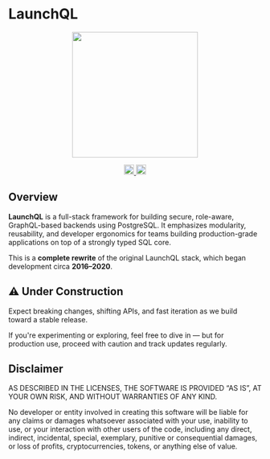 # LaunchQL

<p align="center" width="100%">
  <img height="250" src="https://github.com/user-attachments/assets/d0456af5-b6e9-422e-a45d-2574d5be490f" />
</p>

<p align="center" width="100%">
  <a href="https://github.com/launchql/launchql/actions/workflows/run-tests.yaml">
    <img height="20" src="https://github.com/launchql/launchql/actions/workflows/run-tests.yaml/badge.svg" />
  </a>
   <a href="https://github.com/launchql/launchql/blob/main/LICENSE"><img height="20" src="https://img.shields.io/badge/license-MIT-blue.svg"/></a>
</p>

## Overview

**LaunchQL** is a full-stack framework for building secure, role-aware, GraphQL-based backends using PostgreSQL. It emphasizes modularity, reusability, and developer ergonomics for teams building production-grade applications on top of a strongly typed SQL core.

This is a **complete rewrite** of the original LaunchQL stack, which began development circa **2016–2020**. 


## ⚠️ Under Construction

Expect breaking changes, shifting APIs, and fast iteration as we build toward a stable release.

If you're experimenting or exploring, feel free to dive in — but for production use, proceed with caution and track updates regularly.


## Disclaimer

AS DESCRIBED IN THE LICENSES, THE SOFTWARE IS PROVIDED “AS IS”, AT YOUR OWN RISK, AND WITHOUT WARRANTIES OF ANY KIND.

No developer or entity involved in creating this software will be liable for any claims or damages whatsoever associated with your use, inability to use, or your interaction with other users of the code, including any direct, indirect, incidental, special, exemplary, punitive or consequential damages, or loss of profits, cryptocurrencies, tokens, or anything else of value.

